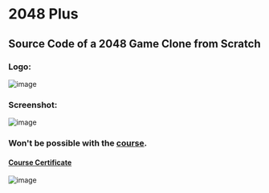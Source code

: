 # 2048 Plus

## Source Code of a 2048 Game Clone from Scratch
### Logo:
![image](https://user-images.githubusercontent.com/44567943/67160094-d0ff8380-f36a-11e9-999c-ef48a2f2f360.png)

### Screenshot:
![image](https://user-images.githubusercontent.com/44567943/67160105-f2f90600-f36a-11e9-9034-3e1f2a9cb833.png)

### Won't be possible with the [course](https://www.udemy.com/course/2048androidgame/).
#### [Course Certificate](https://www.udemy.com/certificate/UC-JGXL4QAD/)
![image](https://user-images.githubusercontent.com/44567943/67160075-8bdb5180-f36a-11e9-9721-6187ddc7ecb2.png)

